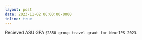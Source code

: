 ```yaml
---
layout: post
date: 2023-11-02 00:00:00-0000
inline: true
---
```


Recieved ASU GPA `$2850 group travel grant for NeurIPS 2023`.